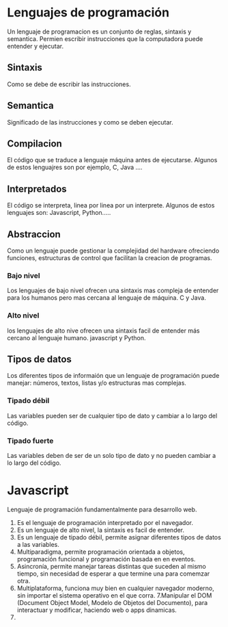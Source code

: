 # Lenguajes de programación

Un lenguaje de programacion es un conjunto de reglas, sintaxis y semantica.
Permien escribir instrucciones que la computadora puede entender y ejecutar.

## Sintaxis

Como se debe de escribir las instrucciones.

## Semantica

Significado de las instrucciones y como se deben ejecutar.

## Compilacion

El código que se traduce a lenguaje máquina antes de ejecutarse. Algunos de estos lenguajres son por ejemplo, C, Java ....

## Interpretados

El código se interpreta, linea por linea por un interprete. Algunos de estos lenguajes son: Javascript, Python.....

## Abstraccion

Como un lenguaje puede gestionar la complejidad del hardware ofreciendo funciones, estructuras de control que facilitan la creacion de programas.

### Bajo nivel

Los lenguajes de bajo nivel ofrecen una sintaxis mas compleja de entender para los humanos pero mas cercana al lenguaje de máquina. C y Java.

### Alto nivel

los lenguajes de alto nive ofrecen una sintaxis facil de entender más cercano al lenguaje humano. javascript y Python.

## Tipos de datos

Los diferentes tipos de informaión que un lenguaje de programación puede manejar: números, textos, listas y/o estructuras mas complejas.

### Tipado débil

Las variables pueden ser de cualquier tipo de dato y cambiar a lo largo del código.

### Tipado fuerte

Las variables deben de ser de un solo tipo de dato y no pueden cambiar a lo largo del código.

# Javascript 

Lenguaje de programación fundamentalmente para desarrollo web. 

1. Es el lenguaje de programación interpretado por el navegador.
2. Es un lenguaje de alto nivel, la sintaxis es facil de entender.
3. Es un lenguaje de tipado débil, permite asignar diferentes tipos de datos a las variables.
4. Multiparadigma, permite programación orientada a objetos, programación funcional y programación basada en en eventos.
5. Asincronía, permite manejar tareas distintas que suceden al mismo tiempo, sin necesidad de esperar a que termine una para comemzar otra.
6. Multiplataforma, funciona muy bien en cualquier navegador moderno, sin importar el sistema operativo en el que corra.
7.Manipular el DOM (Document Object Model, Modelo de Objetos del Documento), para interactuar y modificar, haciendo web o apps dinamicas.
8.
